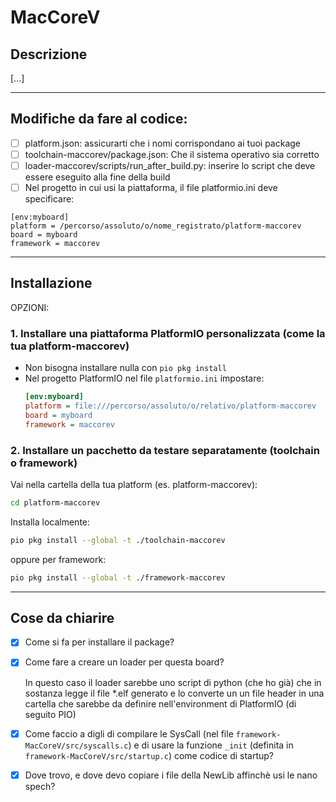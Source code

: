 # MacCoreV
## Descrizione
[...]

---

## Modifiche da fare al codice:
- [ ] platform.json: assicurarti che i nomi corrispondano ai tuoi package
- [ ] toolchain-maccorev/package.json: Che il sistema operativo sia corretto
- [ ] loader-maccorev/scripts/run_after_build.py: inserire lo script che deve essere eseguito alla fine della build
- [ ] Nel progetto in cui usi la piattaforma, il file platformio.ini deve specificare:
```
[env:myboard]
platform = /percorso/assoluto/o/nome_registrato/platform-maccorev
board = myboard
framework = maccorev
```

---

## Installazione
OPZIONI:
### 1. Installare una piattaforma PlatformIO personalizzata (come la tua platform-maccorev)
- Non bisogna installare nulla con `pio pkg install`
- Nel progetto PlatformIO nel file `platformio.ini` impostare:
    ```ini
    [env:myboard]  
    platform = file:///percorso/assoluto/o/relativo/platform-maccorev  
    board = myboard
    framework = maccorev
    ```

### 2. Installare un pacchetto da testare separatamente (toolchain o framework)

Vai nella cartella della tua platform (es. platform-maccorev):

```bash
cd platform-maccorev
```

Installa localmente:
```bash
pio pkg install --global -t ./toolchain-maccorev
```

oppure per framework:
```bash
pio pkg install --global -t ./framework-maccorev
```
---

## Cose da chiarire

- [x] Come si fa per installare il package?
- [x] Come fare a creare un loader per questa board?
      
    In questo caso il loader sarebbe uno script di python (che ho già) che in sostanza legge il file *.elf generato e lo converte un un file header in una cartella che sarebbe da definire nell'environment di PlatformIO (di seguito PIO)

- [x] Come faccio a digli di compilare le SysCall (nel file `framework-MacCoreV/src/syscalls.c`) e di usare la funzione `_init` (definita in `framework-MacCoreV/src/startup.c`) come codice di startup?

- [x]  Dove trovo, e dove devo copiare i file della NewLib affinchè usi le nano spech?